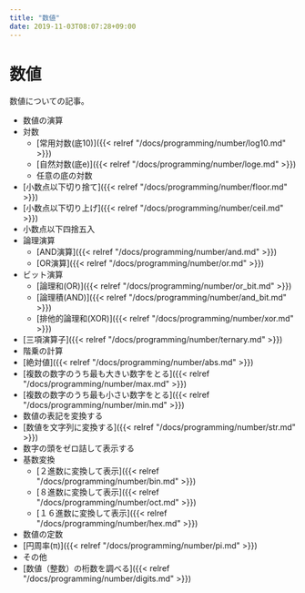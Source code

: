 ```yaml
---
title: "数値"
date: 2019-11-03T08:07:28+09:00
---
```


# 数値

数値についての記事。

- 数値の演算
 - 対数
     - [常用対数(底10)]({{< relref "/docs/programming/number/log10.md" >}})
     - [自然対数(底e)]({{< relref "/docs/programming/number/loge.md" >}})
     - 任意の底の対数
 - [小数点以下切り捨て]({{< relref "/docs/programming/number/floor.md" >}})
 - [小数点以下切り上げ]({{< relref "/docs/programming/number/ceil.md" >}})
 - 小数点以下四捨五入
 - 論理演算
     - [AND演算]({{< relref "/docs/programming/number/and.md" >}})
     - [OR演算]({{< relref "/docs/programming/number/or.md" >}})
 - ビット演算
     - [論理和(OR)]({{< relref "/docs/programming/number/or_bit.md" >}})
     - [論理積(AND)]({{< relref "/docs/programming/number/and_bit.md" >}})
     - [排他的論理和(XOR)]({{< relref "/docs/programming/number/xor.md" >}})
 - [三項演算子]({{< relref "/docs/programming/number/ternary.md" >}})
 - 階乗の計算
 - [絶対値]({{< relref "/docs/programming/number/abs.md" >}})
 - [複数の数字のうち最も大きい数字をとる]({{< relref "/docs/programming/number/max.md" >}})
 - [複数の数字のうち最も小さい数字をとる]({{< relref "/docs/programming/number/min.md" >}})
- 数値の表記を変換する
 - [数値を文字列に変換する]({{< relref "/docs/programming/number/str.md" >}})
 - 数字の頭をゼロ詰して表示する
 - 基数変換
     - [２進数に変換して表示]({{< relref "/docs/programming/number/bin.md" >}})
     - [８進数に変換して表示]({{< relref "/docs/programming/number/oct.md" >}})
     - [１６進数に変換して表示]({{< relref "/docs/programming/number/hex.md" >}})
- 数値の定数
 - [円周率(π)]({{< relref "/docs/programming/number/pi.md" >}})
- その他
 - [数値（整数）の桁数を調べる]({{< relref "/docs/programming/number/digits.md" >}})
